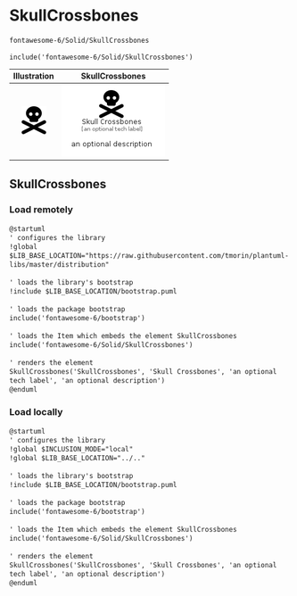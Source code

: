 # SkullCrossbones


```text
fontawesome-6/Solid/SkullCrossbones
```

```text
include('fontawesome-6/Solid/SkullCrossbones')
```



| Illustration | SkullCrossbones |
| :---: | :---: |
| ![illustration for Illustration](../../fontawesome-6/Solid/SkullCrossbones.png) | ![illustration for SkullCrossbones](../../fontawesome-6/Solid/SkullCrossbones.Local.png) |




## SkullCrossbones

### Load remotely
```plantuml
@startuml
' configures the library
!global $LIB_BASE_LOCATION="https://raw.githubusercontent.com/tmorin/plantuml-libs/master/distribution"

' loads the library's bootstrap
!include $LIB_BASE_LOCATION/bootstrap.puml

' loads the package bootstrap
include('fontawesome-6/bootstrap')

' loads the Item which embeds the element SkullCrossbones
include('fontawesome-6/Solid/SkullCrossbones')

' renders the element
SkullCrossbones('SkullCrossbones', 'Skull Crossbones', 'an optional tech label', 'an optional description')
@enduml
```

### Load locally
```plantuml
@startuml
' configures the library
!global $INCLUSION_MODE="local"
!global $LIB_BASE_LOCATION="../.."

' loads the library's bootstrap
!include $LIB_BASE_LOCATION/bootstrap.puml

' loads the package bootstrap
include('fontawesome-6/bootstrap')

' loads the Item which embeds the element SkullCrossbones
include('fontawesome-6/Solid/SkullCrossbones')

' renders the element
SkullCrossbones('SkullCrossbones', 'Skull Crossbones', 'an optional tech label', 'an optional description')
@enduml
```

